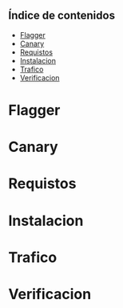 ## Índice de contenidos
* [Flagger](#item1)
* [Canary](#item2)
* [Requistos](#item3)
* [Instalacion](#item4)
* [Trafico](#item5)
* [Verificacion](#item6)

<a name="item1"></a>
# Flagger

<a name="item2"></a>
# Canary

<a name="item3"></a>
# Requistos

<a name="item4"></a>
# Instalacion

<a name="item5"></a>
# Trafico

<a name="item6"></a>
# Verificacion
